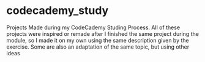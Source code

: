 # codecademy_study
Projects Made during my CodeCademy Studing Process. All of these projects were inspired or remade after I finished the same project during the module, so I made it on my own using the same description given by the exercise.
Some are also an adaptation of the same topic, but using other ideas
